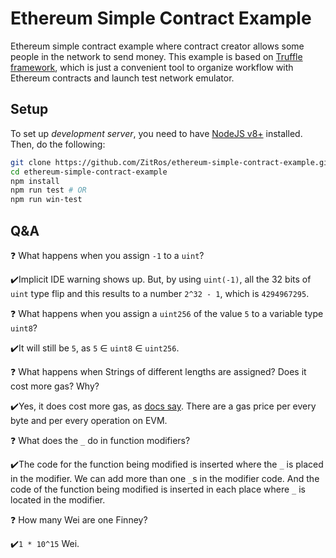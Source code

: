 # Ethereum Simple Contract Example

Ethereum simple contract example where contract creator allows some people in the network to send 
money. This example is based on [Truffle framework](http://truffleframework.com), which is just a
convenient tool to organize workflow with Ethereum contracts and launch test network emulator.

Setup
-----

To set up *development server*, you need to have [NodeJS v8+](https://nodejs.org) installed. Then,
do the following:

```bash
git clone https://github.com/ZitRos/ethereum-simple-contract-example.git
cd ethereum-simple-contract-example
npm install
npm run test # OR
npm run win-test
```

Q&A
---

❓ What happens when you assign `-1` to a `uint`?

✔️Implicit IDE warning shows up. But, by using `uint(-1)`, all the 32 bits of `uint` type flip 
and this results to a number `2^32 - 1`, which is `4294967295`.

❓ What happens when you assign a `uint256` of the value `5` to a variable type `uint8`?

✔️It will still be `5`, as `5` ∈ `uint8` ∈ `uint256`.

❓ What happens when Strings of different lengths are assigned? Does it cost more gas? Why?

✔️Yes, it does cost more gas, as [docs say](https://github.com/ethereum/wiki/wiki/Design-Rationale).
There are a gas price per every byte and per every operation on EVM.

❓ What does the `_` do in function modifiers?

✔️The code for the function being modified is inserted where the `_` is placed in the modifier. We can add
more than one `_`s in the modifier code. And the code of the function being modified is inserted in each
place where `_` is located in the modifier.

❓ How many Wei are one Finney?

✔️`1 * 10^15` Wei.
